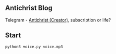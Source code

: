## Antichrist Blog
Telegram - [Antichrist (Creator)](https://t.me/antichristone), subscription or life?

## Start
```
python3 voice.py voice.mp3
```
